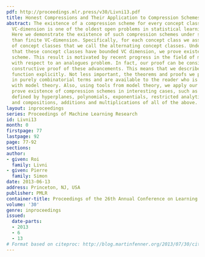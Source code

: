 ```yaml
---
pdf: http://proceedings.mlr.press/v30/Livni13.pdf
title: Honest Compressions and Their Application to Compression Schemes
abstract: The existence of a compression scheme for every concept class with bounded
  VC-dimension is one of the oldest open problems in statistical learning theory.
  Here we demonstrate the existence of such compression schemes under stronger assumptions
  than finite VC-dimension. Specifically, for each concept class we associate a family
  of concept classes that we call the alternating concept classes. Under the assumption
  that these concept classes have bounded VC dimension, we prove existence of a compression
  scheme. This result is motivated by recent progress in the field of model theory
  with respect to an analogues problem. In fact, our proof can be considered as a
  constructive proof of these advancements. This means that we describe the reconstruction
  function explicitly. Not less important, the theorems and proofs we present are
  in purely combinatorial terms and are available to the reader who is unfamiliar
  with model theory. Also, using tools from model theory, we apply our results and
  prove existence of compression schemes in interesting cases, such as concept classes
  defined by hyperplanes, polynomials, exponentials, restricted analytic functions
  and compositions, additions and multiplications of all of the above.
layout: inproceedings
series: Proceedings of Machine Learning Research
id: Livni13
month: 0
firstpage: 77
lastpage: 92
page: 77-92
sections: 
author:
- given: Roi
  family: Livni
- given: Pierre
  family: Simon
date: 2013-06-13
address: Princeton, NJ, USA
publisher: PMLR
container-title: Proceedings of the 26th Annual Conference on Learning Theory
volume: '30'
genre: inproceedings
issued:
  date-parts:
  - 2013
  - 6
  - 13
# Format based on citeproc: http://blog.martinfenner.org/2013/07/30/citeproc-yaml-for-bibliographies/
---
```

